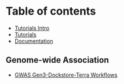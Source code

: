 # Table of contents

* [Tutorials Intro](README.md)
* [Tutorials](README.md)
* [Documentation](https://bdcatalyst.gitbook.io/biodata-catalyst-documentation/)

## Genome-wide Association

* [GWAS Gen3-Dockstore-Terra Workflows](https://github.com/nhlbidatastage/documentation/blob/master/GWAS-Terra-Tutorial/BDCatalyst-GWAS-Gen3-Dockstore-Terra_template.md)

